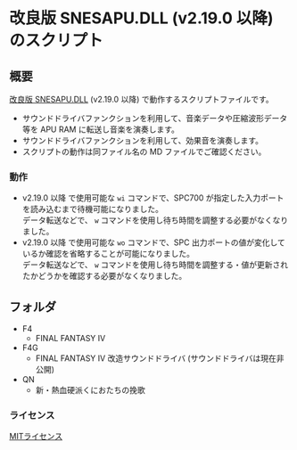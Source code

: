 # 改良版 SNESAPU.DLL (v2.19.0 以降) のスクリプト

## 概要
[改良版 SNESAPU.DLL](https://github.com/dgrfactory/spcplay) (v2.19.0 以降) で動作するスクリプトファイルです。  
- サウンドドライバファンクションを利用して、音楽データや圧縮波形データ等を APU RAM に転送し音楽を演奏します。
- サウンドドライバファンクションを利用して、効果音を演奏します。
- スクリプトの動作は同ファイル名の MD ファイルでご確認ください。

### 動作
- v2.19.0 以降 で使用可能な `wi` コマンドで、SPC700 が指定した入力ポートを読み込むまで待機可能になりました。  
データ転送などで、 `w` コマンドを使用し待ち時間を調整する必要がなくなりました。
- v2.19.0 以降 で使用可能な `wo` コマンドで、SPC 出力ポートの値が変化しているか確認を省略することが可能になりました。   
データ転送などで、 `w` コマンドを使用し待ち時間を調整する・値が更新されたかどうかを確認する必要がなくなりました。

## フォルダ
- F4
  - FINAL FANTASY IV
- F4G
  - FINAL FANTASY IV 改造サウンドドライバ (サウンドドライバは現在非公開)
- QN
  - 新・熱血硬派くにおたちの挽歌


### ライセンス
[MITライセンス](https://opensource.org/licenses/mit-license.php)
